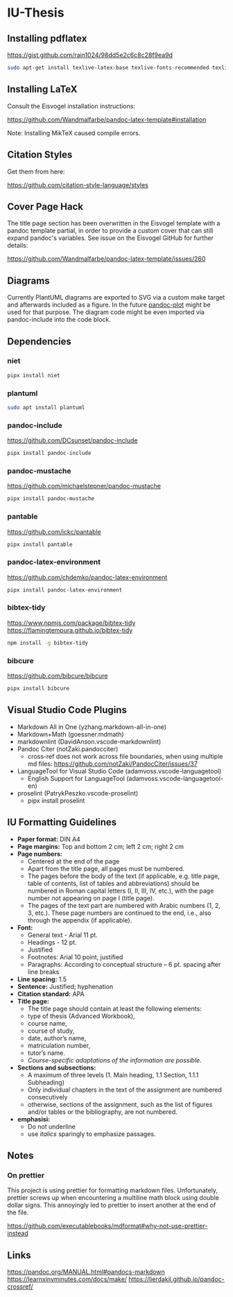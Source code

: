 # IU-Thesis

## Installing pdflatex

<https://gist.github.com/rain1024/98dd5e2c6c8c28f9ea9d>

```sh
sudo apt-get install texlive-latex-base texlive-fonts-recommended texlive-fonts-extra texlive-latex-extra
```

## Installing LaTeX

Consult the Eisvogel installation instructions:

<https://github.com/Wandmalfarbe/pandoc-latex-template#installation>

Note: Installing MikTeX caused compile errors.

## Citation Styles

Get them from here:

<https://github.com/citation-style-language/styles>

## Cover Page Hack

The title page section has been overwritten in the Eisvogel template with a
pandoc template partial, in order to provide a custom cover that can still
expand pandoc's variables. See issue on the Eisvogel GitHub for further details:

<https://github.com/Wandmalfarbe/pandoc-latex-template/issues/260>

## Diagrams

Currently PlantUML diagrams are exported to SVG via a custom make target and
afterwards included as a figure. In the future
[pandoc-plot](https://github.com/LaurentRDC/pandoc-plot) might be used for that
purpose. The diagram code might be even imported via pandoc-include into the
code block.

## Dependencies

### niet

```sh
pipx install niet
```

### plantuml

```sh
sudo apt install plantuml
```

### pandoc-include

<https://github.com/DCsunset/pandoc-include>

```sh
pipx install pandoc-include
```

### pandoc-mustache

<https://github.com/michaelstepner/pandoc-mustache>

```sh
pipx install pandoc-mustache
```

### pantable

<https://github.com/ickc/pantable>

```sh
pipx install pantable
```

### pandoc-latex-environment

<https://github.com/chdemko/pandoc-latex-environment>

```sh
pipx install pandoc-latex-environment
```

### bibtex-tidy

<https://www.npmjs.com/package/bibtex-tidy>
<https://flamingtempura.github.io/bibtex-tidy>

```sh
npm install -g bibtex-tidy
```

### bibcure

<https://github.com/bibcure/bibcure>

```sh
pipx install bibcure
```

## Visual Studio Code Plugins

- Markdown All in One (yzhang.markdown-all-in-one)
- Markdown+Math (goessner.mdmath)
- markdownlint (DavidAnson.vscode-markdownlint)
- Pandoc Citer (notZaki.pandocciter)
  - cross-ref does not work across file boundaries, when using multiple md
    files: <https://github.com/notZaki/PandocCiter/issues/37>
- LanguageTool for Visual Studio Code (adamvoss.vscode-languagetool)
  - English Support for LanguageTool (adamvoss.vscode-languagetool-en)
- proselint (PatrykPeszko.vscode-proselint)
  - pipx install proselint

## IU Formatting Guidelines

- **Paper format:** DIN A4
- **Page margins:** Top and bottom 2 cm; left 2 cm; right 2 cm
- **Page numbers:**
  - Centered at the end of the page
  - Apart from the title page, all pages must be numbered.
  - The pages before the body of the text (if applicable, e.g. title page, table
    of contents, list of tables and abbreviations) should be numbered in Roman
    capital letters (I, II, III, IV, etc.), with the page number not appearing
    on page I (title page).
  - The pages of the text part are numbered with Arabic numbers (1, 2, 3, etc.).
    These page numbers are continued to the end, i.e., also through the appendix
    (if applicable).
- **Font:**
  - General text - Arial 11 pt.
  - Headings - 12 pt.
  - Justified
  - Footnotes: Arial 10 point, justified
  - Paragraphs: According to conceptual structure – 6 pt. spacing after line
    breaks
- **Line spacing:** 1.5
- **Sentence:** Justified; hyphenation
- **Citation standard:** APA
- **Title page:**
  - The title page should contain at least the following elements:
  - type of thesis (Advanced Workbook),
  - course name,
  - course of study,
  - date, author’s name,
  - matriculation number,
  - tutor’s name.
  - _Course-specific adaptations of the information are possible._
- **Sections and subsections:**
  - A maximum of three levels (1. Main heading, 1.1 Section, 1.1.1 Subheading)
  - Only individual chapters in the text of the assignment are numbered
    consecutively
  - otherwise, sections of the assignment, such as the list of figures and/or
    tables or the bibliography, are not numbered.
- **emphasisi:**
  - Do not underline
  - use _italics_ sparingly to emphasize passages.

## Notes

### On prettier

This project is using prettier for formatting markdown files. Unfortunately,
prettier screws up when encountering a multiline math block using double dollar
signs. This annoyingly led to prettier to insert another at the end of the file.

<https://github.com/executablebooks/mdformat#why-not-use-prettier-instead>

## Links

<https://pandoc.org/MANUAL.html#pandocs-markdown>
<https://learnxinyminutes.com/docs/make/>
<https://lierdakil.github.io/pandoc-crossref/>
